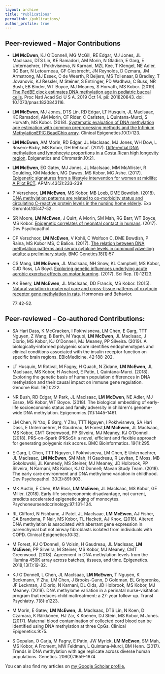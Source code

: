 ```yaml
---
layout: archive
title: "Publications"
permalink: /publications/
author_profile: true
---
```


## Peer-reviewed - Major Contributions 

- **LM McEwen**, KJ O’Donnell, MG McGill, RE Edgar, MJ Jones, JL MacIsaac, DTS Lin, KE Ramadori, AM Morin, N Gladish, E Garg, E Unternaehrer, I Pokhvisneva, N Karnani, MZL Kee, T Klengel, NE Adler, RG Barr, N Letourneau, GF Giesbrecht, JN Reynolds, D Czmara, JM Armstrong, MJ Essex, C de Weerth, R Beijers, MS Tollenaar, B Bradley, T Jovanovic, KJ Ressler, M Steiner, S Entringer, PD Wadhwa, C Buss, NR Bush, EB Binder, WT Boyce, MJ Meaney, S Horvath, MS Kobor. (2019). [The PedBE clock estimates DNA methylation age in pediatric buccal cells](https://www.pnas.org/content/early/2019/10/09/1820843116). Proc Natl Acad Sci U S A. 2019 Oct 14. pii: 201820843. doi: 10.1073/pnas.1820843116. 
   
- **LM McEwen**, MJ Jones, DTS Lin, RD Edgar, LT Husquin, JL MacIsaac, KE Ramadori, AM Morin, CF Rider, C Carlsten, L Quintana-Murci, S Horvath, MS Kobor. (2018). [Systematic evaluation of DNA methylation age estimation with common preprocessing methods and the Infinium MethylationEPIC BeadChip array](https://clinicalepigeneticsjournal.biomedcentral.com/articles/10.1186/s13148-018-0556-2). Clinical Epigenetics.10(1):123.
   
- **LM McEwen**, AM Morin, RD Edgar, JL MacIsaac, MJ Jones, WH Dow, L Rosero-Bixby, MS Kobor, DH
Rehkopf. (2017). [Differential DNA methylation and lymphocyte proportions in a Costa Rican high
longevity region](https://epigeneticsandchromatin.biomedcentral.com/articles/10.1186/s13072-017-0128-2). Epigenetics and Chromatin.10:21.
   
- **LM McEwen**, EG Gatev, MJ Jones, JL MacIsaac, MM McAllister, R Goulding, KM Madden, MG Dawes, MS Kobor, MC Ashe. (2017). [Epigenetic signatures from a lifestyle intervention for women at midlife: A Pilot RCT](http://www.nrcresearchpress.com/doi/full/10.1139/apnm-2017-0436?url_ver=Z39.88-2003&rfr_id=ori:rid:crossref.org&rfr_dat=cr_pub%3dpubmed). APMN.43(3):233-239</li>
   
- P Verschoor, **LM McEwen**, MS Kobor, MB Loeb, DME Bowdish. (2018). [DNA methylation patterns are related to co-morbidity status and circulating C-reactive protein levels in the nursing home elderly](https://linkinghub.elsevier.com/retrieve/pii/S0531-5565(17)30513-2).
Exp Gerontol.105:47-52. 
  
- SR Moore, **LM McEwen**, J Quirt, A Morin, SM Mah, RG Barr, WT Boyce, MS Kobor. [Epigenetic correlates of neonatal contact in humans](https://www.cambridge.org/core/product/identifier/S0954579417001213/type/journal_article). (2017). Dev Psychopathol.

- CP Verschoor, **LM McEwen**, V Kohli, C Wolfson C, DME Bowdish, P Raina, MS Kobor MS, C Balion. (2017). [The relation between DNA methylation patterns and serum cytokine levels in communitydwelling adults: a preliminary study](https://bmcgenet.biomedcentral.com/articles/10.1186/s12863-017-0525-3). BMC Genetics.18(1):57

- CS Mang, **LM McEwen**, JL MacIsaac, NH Snow, KL Campbell, MS Kobor, CJD Ross, LA Boyd.
[Exploring genetic influences underlying acute aerobic exercise effects on motor learning](https://www.ncbi.nlm.nih.gov/pmc/articles/PMC5608967/). (2017). Sci
Rep. (1):12123.

- AK Beery, **LM McEwen**, JL MacIsaac, DD Francis, MS Kobor. (2015). [Natural variation in maternal
  care and cross-tissue patterns of oxytocin receptor gene methylation in rats](https://www.ncbi.nlm.nih.gov/pmc/articles/PMC4691570/). Hormones and Behavior.</li>
77:42-52.


## Peer-reviewed - Co-authored Contributions:

- SA Hari Dass, K McCracken, I Pokhvisneva, LM Chen, E Garg, TTT Nguyen, Z Wang, B Barth, M Yaqubi, **LM McEwen**, JL MacIsaac, J Diorio, MS Kobor, KJ O'Donnell, MJ Meaney, PP Silveira. (2019). A biologically-informed polygenic score identifies endophenotypes and clinical conditions associated with the insulin receptor function on specific brain regions. EBioMedicine. 42:188-202.
  
- LT Husquin, M Rotival, M Fagny, H Quach, N Zidane, **LM McEwen**, JL MacIsaac, MS Kobor, H Aschard, E Patin, L Quintana-Murci. (2018). Exploring the genetic basis of human population differences in DNA methylation and their causal impact on immune gene regulation. Genome Biol. 19(1):222. 
     
- NR Bush, RD Edgar, M Park, JL MacIsaac, **LM McEwen**, NE Adler, MJ Essex, MS Kobor, WT Boyce. (2018). The biological embedding of early-life socioeconomic status and family adversity in children's genome-wide DNA methylation. Epigenomics.(11):1445-1461. 

- LM Chen, N Yao, E Garg, Y Zhu, TTT Nguyen, I Pokhvisneva, SA Hari Dass, E Unternaehrer, H Gaudreau, M Forest,**LM McEwen**, JL MacIsaac, MS Kobor, CMT Greenwood, PP Silveira, MJ Meaney, KJ O'Donnell. (2018). PRS-on-Spark (PRSoS): a novel, efficient and flexible approach for generating polygenic risk scores. BMC Bioinformatics. 19(1):295. 
  
- E Garg, L Chen, TTT Nguyen, I Pokhvisneva, LM Chen, E Unternaehrer, JL MacIsaac, **LM McEwen**, SM Mah, H Gaudreau, R Levitan, E Moss, MB Sokolowski, JL Kennedy, MS Steiner, MJ Meaney, JD Holbrook, PP Silveira, N Karnani, MS Kobor, KJ O'Donnell; Mavan Study Team. (2018). The early care environment and DNA methylome variation in childhood. Dev Psychopathol. 30(3):891:903. 
  
- MK Austin, E Chen, KM Ross, **LM McEwen**, JL Maclsaac, MS Kobor, GE Miller. (2018). Early-life socioeconomic disadvantage, not current, predicts accelerated epigenetic aging of monocytes. Psychoneuroendocrinology.97:131-134. 

- RL Clifford, N Fishbane, J Patel, JL MacIsaac, **LM McEwen**, AJ Fisher, CA Brandsma, P Nair, MS Kobor, TL Hackett, AJ Knox. (2018). Altered DNA methylation is associated with aberrant gene expression in parenchymal but not airway fibroblasts isolated from individuals with COPD. Clinical Epigenetics.10:32. 

- M Forest, KJ O'Donnell, G Voisin, H Gaudreau, JL MacIsaac, **LM McEwen**, PP Silveira, M Steiner, MS Kobor, MJ Meaney, CMT Greenwood. (2018). Agreement in DNA methylation levels from the Illumina 450K array across batches, tissues, and time. Epigenetics. 2018;13(1):19-32. 

- KJ O'Donnell, L Chen, JL MacIsaac, **LM McEwen**, T Nguyen, K Beckmann, Y Zhu, LM Chen, J Brooks-Gunn, D Goldman, EL Grigorenko, JF Leckman, J Diorio, N Karnani, DL Olds, JD Holbrook, MS Kobor, MJ Meaney. (2018). DNA methylome variation in a perinatal nurse-visitation program that reduces child maltreatment: a 27-year follow-up. Transl Psychiatry. 7(8):e1223. 
  
- M Morin, E Gatev, **LM McEwen**, JL MacIsaac, DTS Lin, N Koen, D Czamara, K Räikkönen, HJ Zar, K Koenen, DJ Stein, MS Kobor, M Jones. (2017). Maternal blood contamination of collected cord blood can be identified using DNA methylation at three CpGs. Clinical Epigenetics.9:75. 

- S Gopalan, O Carja, M Fagny, E Patin, JW Myrick, **LM McEwen**, SM Mah, MS Kobor, A Froment, MW Feldman, L Quintana-Murci, BM Henn. (2017). Trends in DNA methylation with age replicate across diverse human populations. Genetics. 206(3):1659-1674. 

You can also find my articles on <u><a href="https://scholar.google.ca/citations?user=nZTIGnoAAAAJ&hl=en">my Google Scholar profile</a>.</u>
